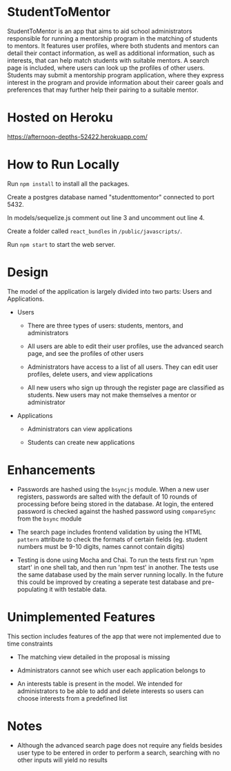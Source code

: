 # StudentToMentor

StudentToMentor is an app that aims to aid school administrators responsible for running a mentorship program in the matching of students to mentors. It features user profiles, where both students and mentors can detail their contact information, as well as additional information, such as interests, that can help match students with suitable mentors. A search page is included, where users can look up the profiles of other users. Students may submit a mentorship program application, where they express interest in the program and provide information about their career goals and preferences that may further help their pairing to a suitable mentor.

# Hosted on Heroku

https://afternoon-depths-52422.herokuapp.com/

# How to Run Locally

Run `npm install` to install all the packages.

Create a postgres database named "studenttomentor" connected to port 5432.

In models/sequelize.js comment out line 3 and uncomment out line 4.

Create a folder called `react_bundles` in `/public/javascripts/`.

Run `npm start` to start the web server.

# Design

The model of the application is largely divided into two parts: Users and Applications.

- Users

  - There are three types of users: students, mentors, and administrators
  
  - All users are able to edit their user profiles, use the advanced search page, and see the profiles of other users
  
  - Administrators have access to a list of all users. They can edit user profiles, delete users, and view applications
  
  - All new users who sign up through the register page are classified as students. New users may not make themselves a mentor or administrator

- Applications

  - Administrators can view applications

  - Students can create new applications

# Enhancements

- Passwords are hashed using the `bsyncjs` module. When a new user registers, passwords are salted with the default of 10 rounds of processing before being stored in the database. At login, the entered password is checked against the hashed password using `compareSync` from the `bsync` module

- The search page includes frontend validation by using the HTML `pattern` attribute to check the formats of certain fields (eg. student numbers must be 9-10 digits, names cannot contain digits)

- Testing is done using Mocha and Chai. To run the tests first run 'npm start' in one shell tab, and then run 'npm test' in another. The tests use the same database used by the main server running locally. In the future this could be improved by creating a seperate test database and pre-populating it with testable data.

# Unimplemented Features

This section includes features of the app that were not implemented due to time constraints

- The matching view detailed in the proposal is missing

- Administrators cannot see which user each application belongs to

- An interests table is present in the model. We intended for administrators to be able to add and delete interests so users can choose interests from a predefined list

# Notes

- Although the advanced search page does not require any fields besides user type to be entered in order to perform a search, searching with no other inputs will yield no results
